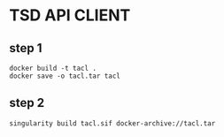 # TSD API CLIENT

## step 1

    docker build -t tacl .
    docker save -o tacl.tar tacl

## step 2

    singularity build tacl.sif docker-archive://tacl.tar
